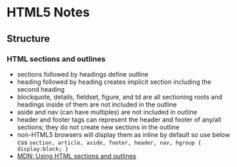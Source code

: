 # HTML5 Notes

## Structure

### HTML sections and outlines
* sections followed by headings define outline
* heading followed by heading creates implicit section including the second heading
* blockquote, details, fieldset, figure, and td are all sectioning roots and headings inside of them are not included in the outline
* aside and nav (can have multiples) are not included in outline
* header and footer tags can represent the header and footer of any/all sections; they do not create new sections in the outline
* non-HTML5 browsers will display them as inline by default so use below css
  `section, article, aside, footer, header, nav, hgroup {
  display:block;
}`
* [MDN: Using HTML sections and outlines](https://developer.mozilla.org/en-US/docs/Web/Guide/HTML/Using_HTML_sections_and_outlines)
